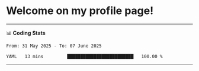 # Welcome on my profile page!
<!-- print(("dralla"[::-1]+"s").capitalize()) -->

<!-- ---
👨🏻‍💻 **Busy With**
* Learning new Skills.
* Building small Projects.
* Being helpful. -->

---
📊 **Coding Stats**
<!--START_SECTION:waka-->

```txt
From: 31 May 2025 - To: 07 June 2025

YAML   13 mins         █████████████████████████   100.00 %
```

<!--END_SECTION:waka-->
---
